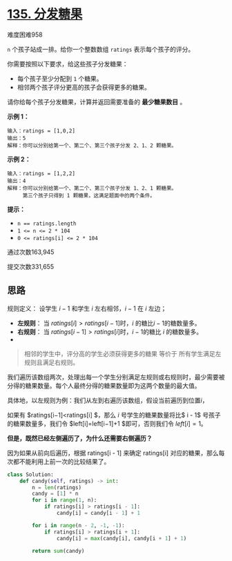 # [135. 分发糖果](https://leetcode.cn/problems/candy/)

难度困难958

`n` 个孩子站成一排。给你一个整数数组 `ratings` 表示每个孩子的评分。

你需要按照以下要求，给这些孩子分发糖果：

- 每个孩子至少分配到 `1` 个糖果。
- 相邻两个孩子评分更高的孩子会获得更多的糖果。

请你给每个孩子分发糖果，计算并返回需要准备的 **最少糖果数目** 。

 

**示例 1：**

```
输入：ratings = [1,0,2]
输出：5
解释：你可以分别给第一个、第二个、第三个孩子分发 2、1、2 颗糖果。
```

**示例 2：**

```
输入：ratings = [1,2,2]
输出：4
解释：你可以分别给第一个、第二个、第三个孩子分发 1、2、1 颗糖果。
     第三个孩子只得到 1 颗糖果，这满足题面中的两个条件。
```

 

**提示：**

- `n == ratings.length`
- `1 <= n <= 2 * 104`
- `0 <= ratings[i] <= 2 * 104`

通过次数163,945

提交次数331,655



## 思路

规则定义： 设学生 $i-1$ 和学生 $i$ 左右相邻，$i-1$ 在 $i$ 左边；

- **左规则**： 当 $ratings[i]>ratings[i-1]$时，$i$ 的糖比$i-1$的糖数量多。
- **右规则**： 当 $ratings[i-1]>ratings[i]$时，$i-1$的糖比 $i$ 的糖数量多。 
- 

> 相邻的学生中，评分高的学生必须获得更多的糖果 等价于 所有学生满足左规则且满足右规则。

我们遍历该数组两次，处理出每一个学生分别满足左规则或右规则时，最少需要被分得的糖果数量。每个人最终分得的糖果数量即为这两个数量的最大值。



具体地，以左规则为例：我们从左到右遍历该数组，假设当前遍历到位置$i$，

如果有 $ratings[i−1]<ratings[i] $，那么 $i$ 号学生的糖果数量将比$ i - 1$ 号孩子的糖果数量多，我们令 $left[i]=left[i−1]+1 $即可，否则我们令 $left[i]=1$。



**但是，既然已经左侧遍历了，为什么还需要右侧遍历？**

因为如果从前向后遍历，根据 ratings[i - 1] 来确定 ratings[i] 对应的糖果，那么每次都不能利用上前一次的比较结果了。

```python
class Solution:
    def candy(self, ratings) -> int:
        n = len(ratings)
        candy = [1] * n
        for i in range(1, n):
            if ratings[i] > ratings[i - 1]:
                candy[i] = candy[i - 1] + 1

        for i in range(n - 2, -1, -1):
            if ratings[i] > ratings[i + 1]:
                candy[i] = max(candy[i], candy[i + 1] + 1)

        return sum(candy)

```

